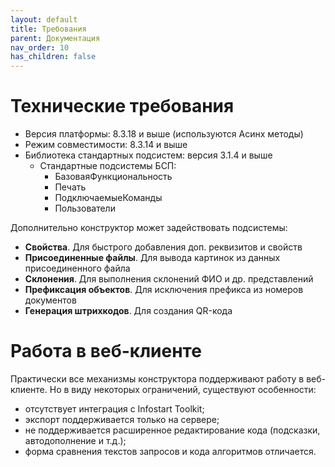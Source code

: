 ```yaml
---
layout: default
title: Требования
parent: Документация
nav_order: 10
has_children: false
---
```


# Технические требования

* Версия платформы: 8.3.18 и выше (используются Асинх методы)
* Режим совместимости: 8.3.14 и выше
* Библиотека стандартных подсистем: версия 3.1.4 и выше
  * Стандартные подсистемы БСП:
    * БазоваяФункциональность
    * Печать
    * ПодключаемыеКоманды
    * Пользователи

Дополнительно конструктор может задействовать подсистемы:
* **Свойства**. Для быстрого добавления доп. реквизитов и свойств
* **Присоединенные файлы**. Для вывода картинок из данных присоединенного файла
* **Склонения**. Для выполнения склонений ФИО и др. представлений
* **Префиксация объектов**. Для исключения префикса из номеров документов
* **Генерация штрихкодов**. Для создания QR-кода

# Работа в веб-клиенте

Практически все механизмы конструктора поддерживают работу в веб-клиенте. Но в виду некоторых ограничений, существуют особенности:

* отсутствует интеграция с Infostart Toolkit;
* экспорт поддерживается только на сервере;
* не поддерживается расширенное редактирование кода (подсказки, автодополнение и т.д.);
* форма сравнения текстов запросов и кода алгоритмов отличается.